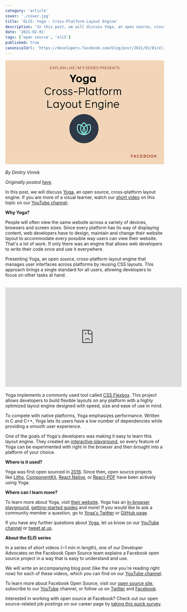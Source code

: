 ```yaml
---
category: 'article'
cover: './cover.jpg'
title: 'ELI5: Yoga - Cross-Platform Layout Engine'
description: 'In this post, we will discuss Yoga, an open source, cross-platform layout engine.'
date: '2021-02-01'
tags: ['open source', 'eli5']
published: true
canonicalUrl: 'https://developers.facebook.com/blog/post/2021/02/01/eli5-yoga-cross-platform-layout-engine/'
---
```


![cover](./cover.jpg)

*By Dmitry Vinnik*

*Originally posted [here](https://developers.facebook.com/blog/post/2021/02/01/eli5-yoga-cross-platform-layout-engine/).*

In this post, we will discuss [Yoga](https://l.facebook.com/l.php?u=https%3A%2F%2Fyogalayout.com%2F&h=AT3JzTNzaJx49MBpZqt7LdjScp6Kf5Mr98XbP1ra6-teACrE0z5Xq3IQM-84R9MrCUafaQGXzMBUbxZbiuhkePHWMpcJX0rk0Kgc_sSTA0DjMjZC1drcQMQOYf8_6WSm5CCRH5ZIHvSyYvYVKPULrZZh5yn7PUbbEsWuwvqqZEw), an open source, cross-platform layout engine. If you are more of a visual learner, watch our [short video](https://l.facebook.com/l.php?u=https%3A%2F%2Fwww.youtube.com%2Fwatch%3Fv%3DtHgoA6zBib0&h=AT0oJ2WZiDcCOsqo2B3DCTmQV_1v9DFznQ9ny5TKBxRFQQRtMqKAzYyObWMURysyRvv9H2nGrJ6oXM4Bys3Gn6GoH9zLOrSJGvGCHE5vAhD0cBAh17qdHA_XwqKvm0reHG4V9t75yVWaYsP5ArVxtIqVyNBmJOb7DLdsfkpugwE) on this topic on our [YouTube channel](https://l.facebook.com/l.php?u=https%3A%2F%2Fyoutu.be%2FtHgoA6zBib0&h=AT3tpzlRwIQ3E4Ub32CEKj103pkyHjKcCjR2id-JDbyeYtmLM56C0Phdc24zWwobmshXW5PXsNysZvwKuDlQ1g7u2pymhB6JwOveopftvToJ1hzVmfi4FsdUIPv38oquRuHK-nP7nFubFj3qbh-KTh2J0ZXhEcv4UqEYMJdy2XM).

**Why Yoga?**

People will often view the same website across a variety of devices, browsers and screen sizes. Since every platform has its way of displaying content, web developers have to design, maintain and change their website layout to accommodate every possible way users can view their website. That's a lot of work. If only there was an engine that allows web developers to write their code once and use it everywhere.

Presenting Yoga, an open source, cross-platform layout engine that manages user interfaces across platforms by reusing CSS layouts. This approach brings a single standard for all users, allowing developers to focus on other tasks at hand.

</br>
<iframe width="560" height="315" src="https://www.youtube.com/embed/tHgoA6zBib0" title="YouTube video player" frameborder="0" allow="accelerometer; autoplay; clipboard-write; encrypted-media; gyroscope; picture-in-picture" allowfullscreen></iframe>
</br>

Yoga implements a commonly used tool called [CSS Flexbox](https://l.facebook.com/l.php?u=https%3A%2F%2Fwww.w3.org%2FTR%2Fcss-flexbox-1%2F&h=AT3VdLEdFq12YO-GRncSGuXHC5AJGXtLHLqYcqENBG7XVzKGYddsuqgYvyrZduDud01s_-13gHM9ahbEjsss9GYys4rSlnEKUxHGESo71PDsHU2MD48TmK7KLz7GxAK1P7rEIP6SUdePsXraQlJbr-Texa8UF9fYtMdVuytHplw). This project allows developers to build flexible layouts on any platform with a highly optimized layout engine designed with speed, size and ease of use in mind.

To compete with native platforms, Yoga emphasizes performance. Written in C and C++, Yoga lets its users have a low number of dependencies while providing a smooth user experience.

One of the goals of Yoga's developers was making it easy to learn this layout engine. They created an [interactive playground](https://l.facebook.com/l.php?u=https%3A%2F%2Fyogalayout.com%2Fplayground%2F&h=AT37IRC59sftKoDfJdZUJFJr3E-t0AwjpinBr1oPuEAdlZIEAiIj_EIZ_X5MlV42S6EIRQNo4J0jHq4t7KZTr2Ns2GJbeUtZb-o6xCzFUN18zNW2X0VKo0hljFeGQsUsoZPoVFQ99yDvq1NLCVNiokjtS6HYHNgd0YPGKZ_j2eY), so every feature of Yoga can be experimented with right in the browser and then brought into a platform of your choice.

**Where is it used?**

Yoga was first open sourced in [2016](https://l.facebook.com/l.php?u=https%3A%2F%2Fengineering.fb.com%2F2016%2F12%2F07%2Fandroid%2Fyoga-a-cross-platform-layout-engine%2F&h=AT0i5m-BSGmz6Cpp4aNy-dZZ-c7K9jrFbJ24MhHPva1VwCQJBszNPV7FMzOZz55vBhaKVu-AuMX6sjXRGhkD_dHE1a5IZTZ4_imJ_t-6T4Ge-AmKOhTW0USu7jQZF-A1VGwlT6lltGA6Q6iwUGzJSwn_3wYN3nIPs9IT-QbBHw4). Since then, open source projects like [Litho](https://l.facebook.com/l.php?u=https%3A%2F%2Ffblitho.com%2F&h=AT2lBJNlHGhEK_bpVfNRJveXNWsBreTatgOHaLkxx3Nz5l17MPQuf_75yE8K6m0hkxqbiUaDMaVyEf_6gzfVUV-8H4OIBidDXZI23-jPxjKQL8NXtEWb5J4wwwfxHm484_KUnYjZAcLqAJNZadWqt5h3U5b6kqkkyfX2izAF7uM), [ComponentKit](https://l.facebook.com/l.php?u=https%3A%2F%2Fcomponentkit.org%2F&h=AT2j6-30F4UTTvMwuZQ528Tx-uYFIE-ZRmZwic3mXIP2cWHRqS_abPwNxmDRNJihRfUlN6U5RT4XkF8mAmD3myyKSaTb8XNQ7t-FYzUtQWTHlU1K4CGwcT_MAg_66q8kBNTNuYDg-l_SuGPj1kdHv4Zd060Vskby2SGYp_GDbt8), [React Native](https://l.facebook.com/l.php?u=https%3A%2F%2Freactnative.dev%2F&h=AT143DpPmXnlbXiRiTZ7EOC449-3UYDsiIOaw0iK5RVYb_MmvSi9L_9gwbzCdgBNHaFgIYB_SVkfEaQ040xteR91bpdsDcvGNozRjurnbfcZSwUWXPOVP_H2y49F1qtV7BK8fxmfdE1CGVuTtVyw3J2NvcXHUmjtvc6lSq1Wk74), or [React-PDF](https://l.facebook.com/l.php?u=https%3A%2F%2Freact-pdf.org%2F&h=AT3H8Sd3jATT57Hf_EjUOvUeB34FCXWJnAEH7-ZJSF9QigTxjwqigJjXaRr2rS9bl5yi_N_1huUa3ULP7ilm4gXDXO5dau4Nn89HDO4e1T1pPhv4wB4KuH8MSfHPY_xSwGXaaLv36t2Dx28nvSC5ESBwzpt__zB8FVM66ddqpJI) have been actively using Yoga.

**Where can I learn more?**

To learn more about Yoga, visit [their website](https://l.facebook.com/l.php?u=https%3A%2F%2Fyogalayout.com%2F&h=AT1yoyuAMf9Ch1ribVZ52PsjlDFv5tRwoBi0qkWGtOWJZlAu1RCoB303ME0I4N53omKq_ztqlIUnuka6DRTPHkkgYLCL_HcsKbZCCskvkkEOv5C0TBrfDwuQ_CLpoVxFtDGrRN3voP5HfDZ8v1eeVjisFD8Cum1g_2fmbSA7trE). Yoga has an [in-browser playground](https://l.facebook.com/l.php?u=https%3A%2F%2Fyogalayout.com%2Fplayground%2F&h=AT0r9Cfb3aFmx5ALwYVg6Ud-SxEhF2CXfaACjVChrJ5iU-pT3_jsv9EFuD9mrbjNmIbWyDN3_n7cETU-ShOs_TtXZYE1aguT_vpN3ifVAeaOij9-0uhbYM5ekPb4fdEwTjlBLs89dnTkVUfOCjggCESeUYCACoPbp9APTFeZR18), [getting-started guides](https://l.facebook.com/l.php?u=https%3A%2F%2Fyogalayout.com%2Fdocs%2F&h=AT1iHPROZsf3SwuDaucNMni0EKRBpNxn8sP5s121MQLsQqAxQTmmCsPeTbMIpaPiRgf4SBqzF1dZPr-nr1uIs99_xCWSAXjiegmKeayhko6TdEHAVXqjYzuCTnwVXx-_ZW4eoqrDvaDSUSgd4DUMWlpUodw5PBkgxCa829sRdIs) and more! If you would like to ask a community member a question, go to [Yoga's Twitter](https://l.facebook.com/l.php?u=https%3A%2F%2Ftwitter.com%2Fyogalayout&h=AT03B6KV5MaHhnRK2onN9g7-4NmXKOMgdXY005VKv1LILG8fDIa7pI8mxsNT862kV7WQ8OJKWPxBrlAyUfHFuUewcg5TaLgFYksmZ69R31_W7eUnHmFR0X7t3_x9mvVJfd9a8Pi1jrwZiVOM898OYYiN-5XI1B_3TKbU1e58r20) or [GitHub page](https://l.facebook.com/l.php?u=https%3A%2F%2Fgithub.com%2Ffacebook%2Fyoga&h=AT1Mqlh35eyvRXBAAObxDBfhMQhbWhsKZg_tbYN6oTqoQNBtOO88J_rjSexRMftF74TUfCFyWxHUziScHfvms6Z5_F0dEajuE18A_VFsURCcK43cH8SkMza2Juf6NrVhWsY7Q6EtFHPR65FR5jLkKt8b6j5ivA5MXs20NCG-8MU).

If you have any further questions about [Yoga](https://l.facebook.com/l.php?u=https%3A%2F%2Fyogalayout.com%2F&h=AT0cr7aPLO6apVC6oDgHH_enslv_HvrP6VwjOBiXQ6SMVThnzG4fCY75ObK2YljmIIEo_w3vSsK9qpP8hY0EeO3XW28sTue0zVb2wodsCRG2JZW_V3J5mBMaNwYDi7cAOrPCXVPZKtNZehea6NDVE1mb3fnTkawPeJ1aNyIOW8Q), let us know on our [YouTube channel](https://l.facebook.com/l.php?u=https%3A%2F%2Fwww.youtube.com%2Fc%2FFacebookOpenSource&h=AT1fXkZhhuC1YrqSUlECWfh3snCZXXeFpJZ4fMCALPN9XZH5exR3ZFY31XCbi3TPxo6od_7gQixpIjwFQv0zzrxss5rRi3hHzPkjUHOuoEJYaDXabv20uDq0mWnETSJ0A9QRWzMj-uOuL0b3Cz09RDJf_oKUEx51BtAXShf-Bs4) or [tweet at us](https://l.facebook.com/l.php?u=https%3A%2F%2Ftwitter.com%2FfbOpenSource&h=AT2A16JYFMldnkYGclkfEt8DL9TB7GR65DZMQlGHOELiLcWkMjiNmT75GEX5AnCNlgAah7xA1rr47Rf6IiQ8fpu0ETIObRsAxySfFVPE0ZP6q-cbHUJnGWX84D0_utKYmLvBwnPIioa2z9WVM8HcLsjlV7dZhGL1dnfTBfY1RFY).

**About the ELI5 series**

In a series of short videos (~1 min in length), one of our Developer Advocates on the Facebook Open Source team explains a Facebook open source project in a way that is easy to understand and use.

We will write an accompanying blog post (like the one you're reading right now) for each of these videos, which you can find on our [YouTube channel](https://l.facebook.com/l.php?u=https%3A%2F%2Fwww.youtube.com%2Fchannel%2FUCCQY962PmHabTjaHv2wJzfQ&h=AT3IHO-T_n--MPlT9dW1NKoP0GkEQNRBOQm2f17hi5_8x0UFrlz0uUFvZlq_SWJni-1wXQnx9Vax9Kr4YhEQ8ZrRSr-iHUsM5kyqIZ4jX1LpaoqD6tYGrLFnTqp2aGfxS_Gad7QNnyHVFPugQapy12X3d887zcdvyN1zFBZ416A).

To learn more about Facebook Open Source, visit our [open source site](https://opensource.facebook.com/), subscribe to our [YouTube](https://l.facebook.com/l.php?u=https%3A%2F%2Fwww.youtube.com%2Fchannel%2FUCCQY962PmHabTjaHv2wJzfQ&h=AT21ytXABCV0vSmzNAXIMOkm0H2pTGjK0d1ob3EWc1ZwG5w4uIMTKpFpp7_ZKp9CyqKngZzhRv9VdVJwvgKgVlDdp0KgANYSzM-kstqmIZmlaHrxIGWQiXpcn2Wz035eU-qpvJgyeulGzM8wPuu5vBPpjW7kZm7VtefG0wOGD6M) channel, or follow us on [Twitter](https://l.facebook.com/l.php?u=https%3A%2F%2Ftwitter.com%2FfbOpenSource&h=AT0hqD2qsbt0k9LKWh2BHc0eqs6ZJkQQv6T5N7nwE4DqRAGpGJUdDxROUB0ILcZUAsk1PEBnmrl2Vktd1wcOOAs19nVLmcqEHYO2J-XLokSgC4hjWz_DjVGQWwXUO1ciuk17iY39B9uwlet2DAWX-IdQTfdSMV9bi6TSSBBR6qA) and [Facebook](https://www.facebook.com/fbOpenSource/).

Interested in working with open source at Facebook? Check out our open source-related job postings on our career page by [taking this quick survey](https://l.facebook.com/l.php?u=https%3A%2F%2Fwww.surveymonkey.com%2Fr%2FV76PRN3&h=AT2QkrodzI6RSuK-MAgoX7Yy_6YsF2o2Uj0_Iy5TfYErEcy2MRGYy1WgETYjaIqLds87HQenSN6kzHwwgv7KX9JH8b3lBa_brTiNUlkjQoBu0yufe7a1A5z-tu0GHVCVcxnzWUsHXLUu7wlWlopxmhFe0yIvD8gO9_-ICreLrb0).